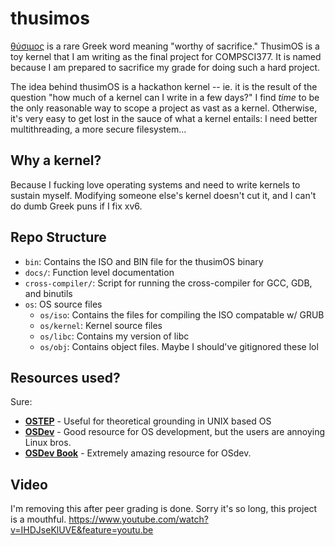 # thusimos
[θύσιμος](https://lsj.gr/wiki/θύσιμος) is a rare Greek word meaning "worthy of sacrifice." ThusimOS is a toy kernel that I am writing as the final project for COMPSCI377. It is named because I am prepared to sacrifice my grade for doing such a hard project.

The idea behind thusimOS is a hackathon kernel -- ie. it is the result of the question "how much of a kernel can I write in a few days?" I find *time* to be the only reasonable way to scope a project as vast as a kernel. Otherwise, it's very easy to get lost in the sauce of what a kernel entails: I need better multithreading, a more secure filesystem...

## Why a kernel?
Because I fucking love operating systems and need to write kernels to sustain myself. Modifying someone else's kernel doesn't cut it, and I can't do dumb Greek puns if I fix xv6.

## Repo Structure
- ``bin``: Contains the ISO and BIN file for the thusimOS binary
- ``docs/``: Function level documentation
- ``cross-compiler/``: Script for running the cross-compiler for GCC, GDB, and binutils
- ``os``: OS source files
  - ``os/iso``: Contains the files for compiling the ISO compatable w/ GRUB
  - ``os/kernel``: Kernel source files
  - ``os/libc``: Contains my version of libc
  - ``os/obj``: Contains object files. Maybe I should've gitignored these lol

## Resources used?
Sure:
- **[OSTEP](https://pages.cs.wisc.edu/~remzi/OSTEP/)** - Useful for theoretical grounding in UNIX based OS
- **[OSDev](https://wiki.osdev.org/Expanded_Main_Page)** - Good resource for OS development, but the users are annoying Linux bros.
- **[OSDev Book](https://www.cs.bham.ac.uk/~exr/lectures/opsys/10_11/lectures/os-dev.pdf)** - Extremely amazing resource for OSdev.

## Video
I'm removing this after peer grading is done. Sorry it's so long, this project is a mouthful.
https://www.youtube.com/watch?v=IHDJseKlUVE&feature=youtu.be